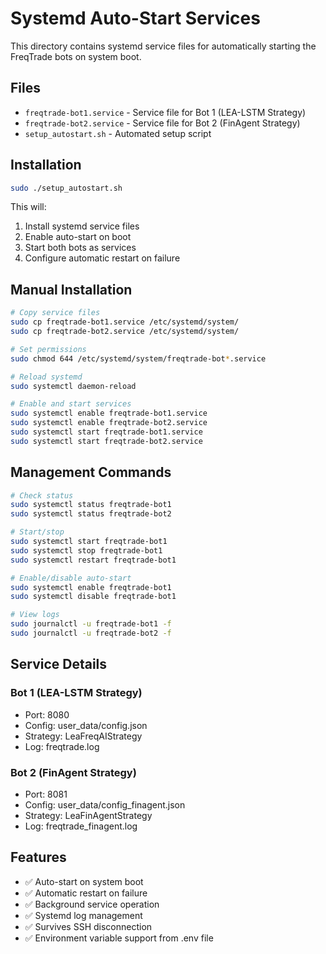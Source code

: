 # Systemd Auto-Start Services

This directory contains systemd service files for automatically starting the FreqTrade bots on system boot.

## Files

- `freqtrade-bot1.service` - Service file for Bot 1 (LEA-LSTM Strategy)
- `freqtrade-bot2.service` - Service file for Bot 2 (FinAgent Strategy)
- `setup_autostart.sh` - Automated setup script

## Installation

```bash
sudo ./setup_autostart.sh
```

This will:
1. Install systemd service files
2. Enable auto-start on boot
3. Start both bots as services
4. Configure automatic restart on failure

## Manual Installation

```bash
# Copy service files
sudo cp freqtrade-bot1.service /etc/systemd/system/
sudo cp freqtrade-bot2.service /etc/systemd/system/

# Set permissions
sudo chmod 644 /etc/systemd/system/freqtrade-bot*.service

# Reload systemd
sudo systemctl daemon-reload

# Enable and start services
sudo systemctl enable freqtrade-bot1.service
sudo systemctl enable freqtrade-bot2.service
sudo systemctl start freqtrade-bot1.service
sudo systemctl start freqtrade-bot2.service
```

## Management Commands

```bash
# Check status
sudo systemctl status freqtrade-bot1
sudo systemctl status freqtrade-bot2

# Start/stop
sudo systemctl start freqtrade-bot1
sudo systemctl stop freqtrade-bot1
sudo systemctl restart freqtrade-bot1

# Enable/disable auto-start
sudo systemctl enable freqtrade-bot1
sudo systemctl disable freqtrade-bot1

# View logs
sudo journalctl -u freqtrade-bot1 -f
sudo journalctl -u freqtrade-bot2 -f
```

## Service Details

### Bot 1 (LEA-LSTM Strategy)
- Port: 8080
- Config: user_data/config.json
- Strategy: LeaFreqAIStrategy
- Log: freqtrade.log

### Bot 2 (FinAgent Strategy)
- Port: 8081
- Config: user_data/config_finagent.json
- Strategy: LeaFinAgentStrategy
- Log: freqtrade_finagent.log

## Features

- ✅ Auto-start on system boot
- ✅ Automatic restart on failure
- ✅ Background service operation
- ✅ Systemd log management
- ✅ Survives SSH disconnection
- ✅ Environment variable support from .env file

